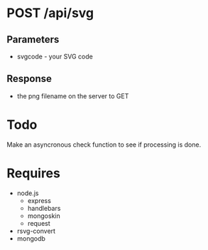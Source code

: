 POST /api/svg
=============
Parameters
----------
* svgcode - your SVG code

Response
---------
* the png filename on the server to GET

Todo
======
Make an asyncronous check function to see if processing is done.

Requires
==========
* node.js
	* express
	* handlebars
	* mongoskin
	* request
* rsvg-convert
* mongodb

